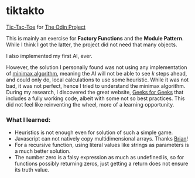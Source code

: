 # tiktakto
[Tic-Tac-Toe](https://en.wikipedia.org/wiki/Tic-tac-toe) for [The Odin Project](https://www.theodinproject.com/paths/full-stack-javascript/courses/javascript/lessons/tic-tac-toe)

This is mainly an exercise for **Factory Functions** and the **Module Pattern**. While I think I got the latter, the project did not need that many objects.

I also implemented my first AI, ever.

However, the solution I personally found was not using any implementation of [minimax algorithm](https://en.wikipedia.org/wiki/Minimax), meaning the AI will not be able to see *k* steps ahead, and could only do, local calculations to use some heuristic. While it was not bad, it was not perfect, hence I tried to understand the minimax algorithm. During my research, I discovered the great website, [Geeks for Geeks](https://www.geeksforgeeks.org/minimax-algorithm-in-game-theory-set-3-tic-tac-toe-ai-finding-optimal-move/) that includes a fully working code, albeit with some not so best practices. This did not feel like reinventing the wheel, more of a learning opportunity.

### What I learned:
- Heuristics is not enough even for solution of such a simple game.
- Javascript can not natively copy multidimensional arrays. Thanks [Brian](https://www.linkedin.com/in/brianbucklew)!
- For a recursive function, using literal values like strings as parameters is a much better solution.
- The number zero is a falsy expression as much as undefined is, so for functions possibly returning zeros, just getting a return does not ensure its truth value.